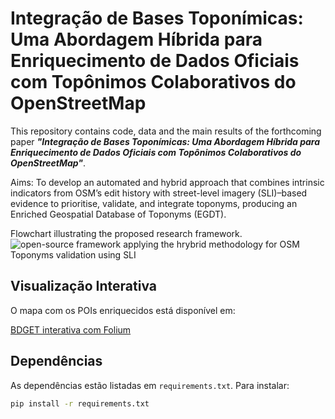 # Integração de Bases Toponímicas: Uma Abordagem Híbrida para Enriquecimento de Dados Oficiais com Topônimos Colaborativos do OpenStreetMap

This repository contains code, data and the main results of the forthcoming paper ***"Integração de Bases Toponímicas: Uma Abordagem Híbrida para Enriquecimento de Dados Oficiais com Topônimos Colaborativos do OpenStreetMap"***.

Aims:
To develop an automated and hybrid approach that combines intrinsic indicators from OSM’s edit history with street-level imagery (SLI)–based evidence to prioritise, validate, and integrate toponyms, producing an Enriched Geospatial Database of Toponyms (EGDT).


Flowchart illustrating the proposed research framework.
![open-source framework applying the hrybrid methodology for OSM Toponyms validation using SLI](utils/paper04_flowchart_v3.png)


## Visualização Interativa

O mapa com os POIs enriquecidos está disponível em:

[BDGET interativa com Folium](https://darlanmnunes.github.io/PhD_Thesis_Step3_OSM_Toponyms/pois_enriched_map.html)


## Dependências

As dependências estão listadas em `requirements.txt`.
Para instalar:

```bash
pip install -r requirements.txt
